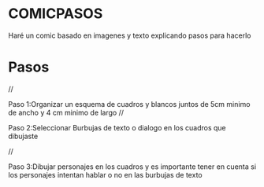 # COMICPASOS
 Haré un comic basado en imagenes y texto explicando pasos para hacerlo
# Pasos
//

Paso 1:Organizar un esquema de cuadros y blancos juntos de 5cm minimo de ancho
y 4 cm minimo de largo
//

Paso 2:Seleccionar Burbujas de texto o dialogo
en los cuadros que dibujaste

//


Paso 3:Dibujar personajes en los cuadros y es importante tener en cuenta si los personajes
intentan hablar o no en las burbujas de texto